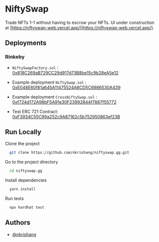 
# NiftySwap

Trade NFTs 1-1 without having to escrow your NFTs. UI under construction at [https://niftyswap-web.vercel.app/](https://niftyswap-web.vercel.app/).

## Deployments

### Rinkeby

- `NiftySwapFactory.sol` : [0x818C269aB729CC29d917d73B8be15c9b28eA5e12](https://rinkeby.etherscan.io/address/0x818C269aB729CC29d917d73B8be15c9b28eA5e12#code)

- Example deployment `NiftySwap.sol` : [0xE048E60f81a645A11475524A8CD5C6986530A439](https://rinkeby.etherscan.io/address/0xE048E60f81a645A11475524A8CD5C6986530A439#code)

- Example deployment `CrossNiftySwap.sol` : [0xf724d172A98bF5A91e30F23992844f7887f55772](https://rinkeby.etherscan.io/address/0xf724d172A98bF5A91e30F23992844f7887f55772#code)

- Test ERC 721 Contract: [0xF3934C55C99a252c9A87162c5b752950863ef23B](https://rinkeby.etherscan.io/address/0xF3934C55C99a252c9A87162c5b752950863ef23B#code)

## Run Locally

Clone the project

```bash
  git clone https://github.com/nkrishang/niftyswap.gg.git
```

Go to the project directory

```bash
  cd niftyswap.gg
```

Install dependencies

```bash
  yarn install
```

Run tests

```bash
  npx hardhat test
```

## Authors

- [@nkrishang](https://www.github.com/nkrishang)
